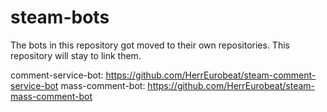 # steam-bots
 The bots in this repository got moved to their own repositories.
 This repository will stay to link them.
 
 comment-service-bot: https://github.com/HerrEurobeat/steam-comment-service-bot 
 mass-comment-bot: https://github.com/HerrEurobeat/steam-mass-comment-bot 